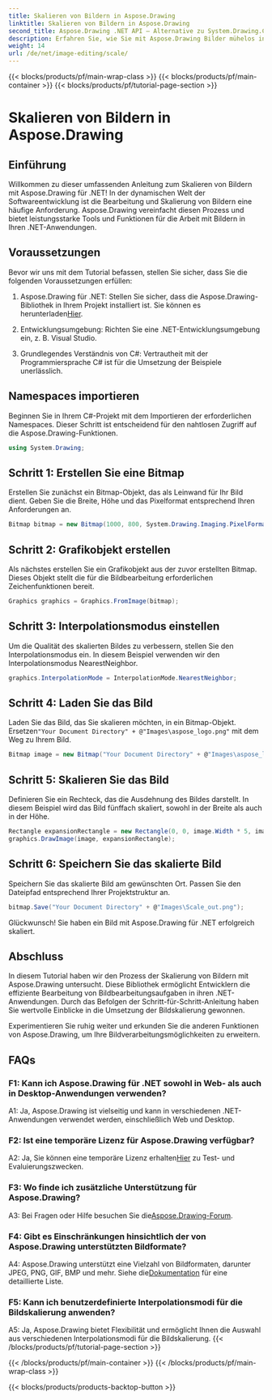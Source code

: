 ```yaml
---
title: Skalieren von Bildern in Aspose.Drawing
linktitle: Skalieren von Bildern in Aspose.Drawing
second_title: Aspose.Drawing .NET API – Alternative zu System.Drawing.Common
description: Erfahren Sie, wie Sie mit Aspose.Drawing Bilder mühelos in .NET skalieren. Unsere Schritt-für-Schritt-Anleitung gewährleistet eine nahtlose Integration und bietet leistungsstarke Bildbearbeitungsfunktionen.
weight: 14
url: /de/net/image-editing/scale/
---
```


{{< blocks/products/pf/main-wrap-class >}}
{{< blocks/products/pf/main-container >}}
{{< blocks/products/pf/tutorial-page-section >}}

# Skalieren von Bildern in Aspose.Drawing

## Einführung

Willkommen zu dieser umfassenden Anleitung zum Skalieren von Bildern mit Aspose.Drawing für .NET! In der dynamischen Welt der Softwareentwicklung ist die Bearbeitung und Skalierung von Bildern eine häufige Anforderung. Aspose.Drawing vereinfacht diesen Prozess und bietet leistungsstarke Tools und Funktionen für die Arbeit mit Bildern in Ihren .NET-Anwendungen.

## Voraussetzungen

Bevor wir uns mit dem Tutorial befassen, stellen Sie sicher, dass Sie die folgenden Voraussetzungen erfüllen:

1.  Aspose.Drawing für .NET: Stellen Sie sicher, dass die Aspose.Drawing-Bibliothek in Ihrem Projekt installiert ist. Sie können es herunterladen[Hier](https://releases.aspose.com/drawing/net/).

2. Entwicklungsumgebung: Richten Sie eine .NET-Entwicklungsumgebung ein, z. B. Visual Studio.

3. Grundlegendes Verständnis von C#: Vertrautheit mit der Programmiersprache C# ist für die Umsetzung der Beispiele unerlässlich.

## Namespaces importieren

Beginnen Sie in Ihrem C#-Projekt mit dem Importieren der erforderlichen Namespaces. Dieser Schritt ist entscheidend für den nahtlosen Zugriff auf die Aspose.Drawing-Funktionen.

```csharp
using System.Drawing;
```

## Schritt 1: Erstellen Sie eine Bitmap

Erstellen Sie zunächst ein Bitmap-Objekt, das als Leinwand für Ihr Bild dient. Geben Sie die Breite, Höhe und das Pixelformat entsprechend Ihren Anforderungen an.

```csharp
Bitmap bitmap = new Bitmap(1000, 800, System.Drawing.Imaging.PixelFormat.Format32bppPArgb);
```

## Schritt 2: Grafikobjekt erstellen

Als nächstes erstellen Sie ein Grafikobjekt aus der zuvor erstellten Bitmap. Dieses Objekt stellt die für die Bildbearbeitung erforderlichen Zeichenfunktionen bereit.

```csharp
Graphics graphics = Graphics.FromImage(bitmap);
```

## Schritt 3: Interpolationsmodus einstellen

Um die Qualität des skalierten Bildes zu verbessern, stellen Sie den Interpolationsmodus ein. In diesem Beispiel verwenden wir den Interpolationsmodus NearestNeighbor.

```csharp
graphics.InterpolationMode = InterpolationMode.NearestNeighbor;
```

## Schritt 4: Laden Sie das Bild

 Laden Sie das Bild, das Sie skalieren möchten, in ein Bitmap-Objekt. Ersetzen`"Your Document Directory" + @"Images\aspose_logo.png"` mit dem Weg zu Ihrem Bild.

```csharp
Bitmap image = new Bitmap("Your Document Directory" + @"Images\aspose_logo.png");
```

## Schritt 5: Skalieren Sie das Bild

Definieren Sie ein Rechteck, das die Ausdehnung des Bildes darstellt. In diesem Beispiel wird das Bild fünffach skaliert, sowohl in der Breite als auch in der Höhe.

```csharp
Rectangle expansionRectangle = new Rectangle(0, 0, image.Width * 5, image.Height * 5);
graphics.DrawImage(image, expansionRectangle);
```

## Schritt 6: Speichern Sie das skalierte Bild

Speichern Sie das skalierte Bild am gewünschten Ort. Passen Sie den Dateipfad entsprechend Ihrer Projektstruktur an.

```csharp
bitmap.Save("Your Document Directory" + @"Images\Scale_out.png");
```

Glückwunsch! Sie haben ein Bild mit Aspose.Drawing für .NET erfolgreich skaliert.

## Abschluss

In diesem Tutorial haben wir den Prozess der Skalierung von Bildern mit Aspose.Drawing untersucht. Diese Bibliothek ermöglicht Entwicklern die effiziente Bearbeitung von Bildbearbeitungsaufgaben in ihren .NET-Anwendungen. Durch das Befolgen der Schritt-für-Schritt-Anleitung haben Sie wertvolle Einblicke in die Umsetzung der Bildskalierung gewonnen.

Experimentieren Sie ruhig weiter und erkunden Sie die anderen Funktionen von Aspose.Drawing, um Ihre Bildverarbeitungsmöglichkeiten zu erweitern.

## FAQs

### F1: Kann ich Aspose.Drawing für .NET sowohl in Web- als auch in Desktop-Anwendungen verwenden?

A1: Ja, Aspose.Drawing ist vielseitig und kann in verschiedenen .NET-Anwendungen verwendet werden, einschließlich Web und Desktop.

### F2: Ist eine temporäre Lizenz für Aspose.Drawing verfügbar?

 A2: Ja, Sie können eine temporäre Lizenz erhalten[Hier](https://purchase.aspose.com/temporary-license/) zu Test- und Evaluierungszwecken.

### F3: Wo finde ich zusätzliche Unterstützung für Aspose.Drawing?

 A3: Bei Fragen oder Hilfe besuchen Sie die[Aspose.Drawing-Forum](https://forum.aspose.com/c/diagram/17).

### F4: Gibt es Einschränkungen hinsichtlich der von Aspose.Drawing unterstützten Bildformate?

 A4: Aspose.Drawing unterstützt eine Vielzahl von Bildformaten, darunter JPEG, PNG, GIF, BMP und mehr. Siehe die[Dokumentation](https://reference.aspose.com/drawing/net/) für eine detaillierte Liste.

### F5: Kann ich benutzerdefinierte Interpolationsmodi für die Bildskalierung anwenden?

A5: Ja, Aspose.Drawing bietet Flexibilität und ermöglicht Ihnen die Auswahl aus verschiedenen Interpolationsmodi für die Bildskalierung.
{{< /blocks/products/pf/tutorial-page-section >}}

{{< /blocks/products/pf/main-container >}}
{{< /blocks/products/pf/main-wrap-class >}}

{{< blocks/products/products-backtop-button >}}
